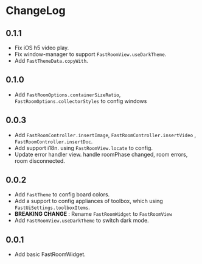 # ChangeLog

## 0.1.1

* Fix iOS h5 video play.
* Fix window-manager to support `FastRoomView.useDarkTheme`.
* Add `FastThemeData.copyWith`.

## 0.1.0

* Add `FastRoomOptions.containerSizeRatio`, `FastRoomOptions.collectorStyles` to config windows

## 0.0.3

* Add `FastRoomController.insertImage`, `FastRoomController.insertVideo`
  , `FastRoomController.insertDoc`.
* Add support i18n. using `FastRoomView.locate` to config.
* Update error handler view. handle roomPhase changed, room errors, room disconnected.

## 0.0.2

* Add `FastTheme` to config board colors.
* Add a support to config appliances of toolbox, which using `FastUiSettings.toolboxItems`.
* **BREAKING CHANGE** : Rename `FastRoomWidget` to `FastRoomView`
* Add `FastRoomView.useDarkTheme` to switch dark mode.

## 0.0.1

* Add basic FastRoomWidget.
